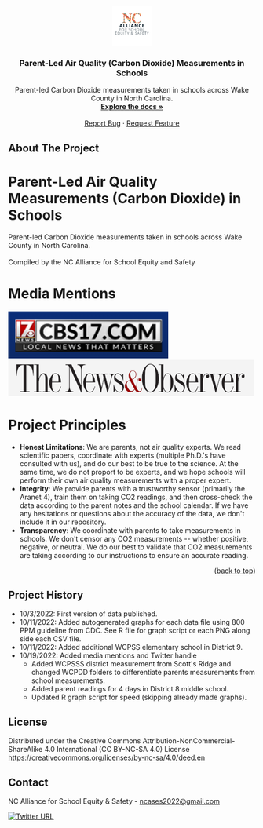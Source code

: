 <!-- PROJECT LOGO -->
<br />
<div align="center">
  <a href="https://github.com/ncases2022/SchoolCO2Data">
    <img src="https://github.com/ncases2022/SchoolCO2Data/blob/main/Images/ncalliance.png" alt="Logo" width="80" height="80">
  </a>

<h3 align="center">Parent-Led Air Quality (Carbon Dioxide) Measurements in Schools</h3>

  <p align="center">
    Parent-led Carbon Dioxide measurements taken in schools across Wake County in North Carolina. 
    <br />
    <a href="https://github.com/ncases2022"><strong>Explore the docs »</strong></a>
    <br />
    <br />
    <a href="https://github.com/ncases2022/issues">Report Bug</a>
    ·
    <a href="https://github.com/ncases2022/issues">Request Feature</a>
  </p>
</div>



<!-- ABOUT THE PROJECT -->
## About The Project

# Parent-Led Air Quality Measurements (Carbon Dioxide) in Schools

Parent-led Carbon Dioxide measurements taken in schools across Wake County in North Carolina. 
<br/><br/>
Compiled by the NC Alliance for School Equity and Safety

# Media Mentions
[![CBS 17](https://github.com/ncases2022/SchoolCO2Data/blob/main/Images/CBS17.png)](https://www.cbs17.com/news/local-news/wake-county-news/parents-measure-co2-levels-in-wake-county-schools-findings-may-prompt-officials-to-act-on-better-ventilation/)
[![Charlotte News & Observer](https://github.com/ncases2022/SchoolCO2Data/blob/main/Images/N%26O.png)](https://www.newsobserver.com/news/local/education/article266746201.html)


# Project Principles
- **Honest Limitations**: We are parents, not air quality experts. We read scientific papers, coordinate with experts (multiple Ph.D.'s have consulted with us), and do our best to be true to the science. At the same time, we do not proport to be experts, and we hope schools will perform their own air quality measurements with a proper expert. 
- **Integrity**: We provide parents with a trustworthy sensor (primarily the Aranet 4), train them on taking CO2 readings, and then cross-check the data according to the parent notes and the school calendar. If we have any hesitations or questions about the accuracy of the data, we don't include it in our repository. 
- **Transparency**: We coordinate with parents to take measurements in schools. We don't censor any CO2 measurements -- whether positive, negative, or neutral. We do our best to validate that CO2 measurements are taking according to our instructions to ensure an accurate reading.

<p align="right">(<a href="#readme-top">back to top</a>)</p>

## Project History
- 10/3/2022: First version of data published.
- 10/11/2022: Added autogenerated graphs for each data file using 800 PPM guideline from CDC. See R file for graph script or each PNG along side each CSV file.
- 10/11/2022: Added additional WCPSS elementary school in District 9.
- 10/19/2022: Added media mentions and Twitter handle
    - Added WCPSSS district measurement from Scott's Ridge and changed WCPDD folders to differentiate parents measurements from school measurements. 
    - Added parent readings for 4 days in District 8 middle school.
    - Updated R graph script for speed (skipping already made graphs).

<!-- LICENSE -->
## License

Distributed under the Creative Commons Attribution-NonCommercial-ShareAlike 4.0 International (CC BY-NC-SA 4.0) License
<a href="https://creativecommons.org/licenses/by-nc-sa/4.0/deed.en">https://creativecommons.org/licenses/by-nc-sa/4.0/deed.en</a>

<!-- CONTACT -->
## Contact
NC Alliance for School Equity & Safety - ncases2022@gmail.com 

[![Twitter URL](https://img.shields.io/twitter/url/https/twitter.com/bukotsunikki.svg?style=social&label=Follow%20%40NCASES22)](https://twitter.com/NCASES22)

